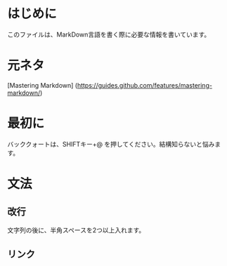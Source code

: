 # はじめに

このファイルは、MarkDown言語を書く際に必要な情報を書いています。

# 元ネタ

[Mastering Markdown] (https://guides.github.com/features/mastering-markdown/)

# 最初に

バッククォートは、SHIFTキー+@ を押してください。結構知らないと悩みます。

# 文法

## 改行

文字列の後に、半角スペースを2つ以上入れます。

## リンク

